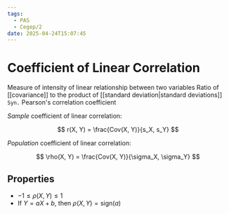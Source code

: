 ```yaml
---
tags:
  - PAS
  - Cegep/2
date: 2025-04-24T15:07:45
---
```


# Coefficient of Linear Correlation

Measure of intensity of linear relationship between two variables
Ratio of [[covariance]] to the product of [[standard deviation|standard deviations]]
`Syn.` Pearson's correlation coefficient

*Sample* coefficient of linear correlation:

$$
r(X, Y) = \frac{Cov(X, Y)}{s_X, s_Y}
$$

*Population* coefficient of linear correlation:

$$
\rho(X, Y) = \frac{Cov(X, Y)}{\sigma_X, \sigma_Y}
$$

## Properties

- $-1 \le \rho(X, Y) \le 1$
- If $Y = aX + b$, then $\rho(X, Y) = \mathrm{sign}(a)$